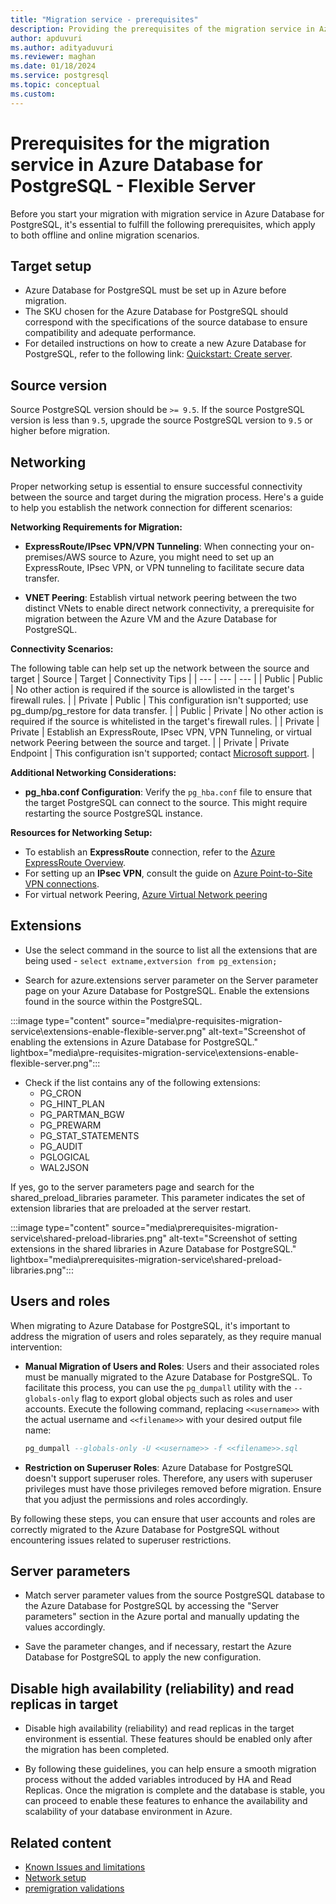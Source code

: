 ```yaml
---
title: "Migration service - prerequisites"
description: Providing the prerequisites of the migration service in Azure Database for PostgreSQL
author: apduvuri
ms.author: adityaduvuri
ms.reviewer: maghan
ms.date: 01/18/2024
ms.service: postgresql
ms.topic: conceptual
ms.custom:
---
```


# Prerequisites for the migration service in Azure Database for PostgreSQL - Flexible Server

Before you start your migration with migration service in Azure Database for PostgreSQL, it's essential to fulfill the following prerequisites, which apply to both offline and online migration scenarios.

## Target setup

- Azure Database for PostgreSQL must be set up in Azure before migration.
- The SKU chosen for the Azure Database for PostgreSQL should correspond with the specifications of the source database to ensure compatibility and adequate performance.
- For detailed instructions on how to create a new Azure Database for PostgreSQL, refer to the following link: [Quickstart: Create server](/azure/postgresql/flexible-server/).

## Source version

Source PostgreSQL version should be `>= 9.5`. If the source PostgreSQL version is less than `9.5`, upgrade the source PostgreSQL version to `9.5` or higher before migration.

## Networking

Proper networking setup is essential to ensure successful connectivity between the source and target during the migration process. Here's a guide to help you establish the network connection for different scenarios:

**Networking Requirements for Migration:**

- **ExpressRoute/IPsec VPN/VPN Tunneling**: When connecting your on-premises/AWS source to Azure, you might need to set up an ExpressRoute, IPsec VPN, or VPN tunneling to facilitate secure data transfer.

- **VNET Peering**: Establish virtual network peering between the two distinct VNets to enable direct network connectivity, a prerequisite for migration between the Azure VM and the Azure Database for PostgreSQL.

**Connectivity Scenarios:**

The following table can help set up the network between the source and target
| Source | Target | Connectivity Tips |
| --- | --- | --- |
| Public | Public | No other action is required if the source is allowlisted in the target's firewall rules. |
| Private | Public | This configuration isn't supported; use pg_dump/pg_restore for data transfer. |
| Public | Private | No other action is required if the source is whitelisted in the target's firewall rules. |
| Private | Private | Establish an ExpressRoute, IPsec VPN, VPN Tunneling, or virtual network Peering between the source and target. |
| Private | Private Endpoint | This configuration isn't supported; contact [Microsoft support](https://support.microsoft.com/). |

**Additional Networking Considerations:**

- **pg_hba.conf Configuration**: Verify the `pg_hba.conf` file to ensure that the target PostgreSQL can connect to the source. This might require restarting the source PostgreSQL instance.

**Resources for Networking Setup:**

- To establish an **ExpressRoute** connection, refer to the [Azure ExpressRoute Overview](/azure/expressroute/expressroute-introduction).
- For setting up an **IPsec VPN**, consult the guide on [Azure Point-to-Site VPN connections](/azure/vpn-gateway/point-to-site-about).
- For virtual network Peering, [Azure Virtual Network peering](/azure/virtual-network/virtual-network-peering-overview)

## Extensions

- Use the select command in the source to list all the extensions that are being used - `select extname,extversion from pg_extension;`

- Search for azure.extensions server parameter on the Server parameter page on your Azure Database for PostgreSQL. Enable the extensions found in the source within the PostgreSQL.

:::image type="content" source="media\pre-requisites-migration-service\extensions-enable-flexible-server.png" alt-text="Screenshot of enabling the extensions in Azure Database for PostgreSQL." lightbox="media\pre-requisites-migration-service\extensions-enable-flexible-server.png":::

- Check if the list contains any of the following extensions:
    - PG_CRON
    - PG_HINT_PLAN
    - PG_PARTMAN_BGW
    - PG_PREWARM
    - PG_STAT_STATEMENTS
    - PG_AUDIT
    - PGLOGICAL
    - WAL2JSON

If yes, go to the server parameters page and search for the shared_preload_libraries parameter. This parameter indicates the set of extension libraries that are preloaded at the server restart.

:::image type="content" source="media\prerequisites-migration-service\shared-preload-libraries.png" alt-text="Screenshot of setting  extensions in the shared libraries in Azure Database for PostgreSQL." lightbox="media\prerequisites-migration-service\shared-preload-libraries.png":::

## Users and roles

When migrating to Azure Database for PostgreSQL, it's important to address the migration of users and roles separately, as they require manual intervention:

- **Manual Migration of Users and Roles**: Users and their associated roles must be manually migrated to the Azure Database for PostgreSQL. To facilitate this process, you can use the `pg_dumpall` utility with the `--globals-only` flag to export global objects such as roles and user accounts. Execute the following command, replacing `<<username>>` with the actual username and `<<filename>>` with your desired output file name:

  ```sql
  pg_dumpall --globals-only -U <<username>> -f <<filename>>.sql
  ```

- **Restriction on Superuser Roles**: Azure Database for PostgreSQL doesn't support superuser roles. Therefore, any users with superuser privileges must have those privileges removed before migration. Ensure that you adjust the permissions and roles accordingly.

By following these steps, you can ensure that user accounts and roles are correctly migrated to the Azure Database for PostgreSQL without encountering issues related to superuser restrictions.

## Server parameters

- Match server parameter values from the source PostgreSQL database to the Azure Database for PostgreSQL by accessing the "Server parameters" section in the Azure portal and manually updating the values accordingly.

- Save the parameter changes, and if necessary, restart the Azure Database for PostgreSQL to apply the new configuration.

## Disable high availability (reliability) and read replicas in target

- Disable high availability (reliability) and read replicas in the target environment is essential. These features should be enabled only after the migration has been completed.

- By following these guidelines, you can help ensure a smooth migration process without the added variables introduced by HA and Read Replicas. Once the migration is complete and the database is stable, you can proceed to enable these features to enhance the availability and scalability of your database environment in Azure.

## Related content

- [Known Issues and limitations](known-issues-migration-service.md)
- [Network setup](network-setup-migration-service.md)
- [premigration validations](premigration-migration-service.md)